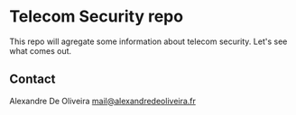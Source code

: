 # Telecom Security repo

This repo will agregate some information about telecom security. Let's see what comes out.

## Contact

Alexandre De Oliveira
mail@alexandredeoliveira.fr
